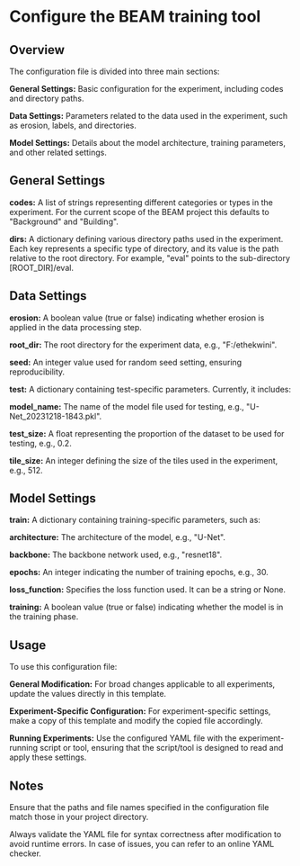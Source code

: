 # Configure the BEAM training tool

## Overview

The configuration file is divided into three main sections:

**General Settings:** Basic configuration for the experiment, including codes and directory paths.

**Data Settings:** Parameters related to the data used in the experiment, such as erosion, labels, and directories.

**Model Settings:** Details about the model architecture, training parameters, and other related settings.

## General Settings

**codes:** A list of strings representing different categories or types in the experiment. For the current scope of the BEAM project this defaults to "Background" and "Building".

**dirs:** A dictionary defining various directory paths used in the experiment. Each key represents a specific type of directory, and its value is the path relative to the root directory. For example, "eval" points to the sub-directory [ROOT_DIR]/eval.

## Data Settings

**erosion:** A boolean value (true or false) indicating whether erosion is applied in the data processing step.

**root_dir:** The root directory for the experiment data, e.g., "F:/ethekwini".

**seed:** An integer value used for random seed setting, ensuring reproducibility.

**test:** A dictionary containing test-specific parameters. Currently, it includes:

**model_name:** The name of the model file used for testing, e.g., "U-Net_20231218-1843.pkl".

**test_size:** A float representing the proportion of the dataset to be used for testing, e.g., 0.2.

**tile_size:** An integer defining the size of the tiles used in the experiment, e.g., 512.

## Model Settings

**train:** A dictionary containing training-specific parameters, such as:

**architecture:** The architecture of the model, e.g., "U-Net".

**backbone:** The backbone network used, e.g., "resnet18".

**epochs:** An integer indicating the number of training epochs, e.g., 30.

**loss_function:** Specifies the loss function used. It can be a string or None.

**training:** A boolean value (true or false) indicating whether the model is in the training phase.

## Usage

To use this configuration file:

**General Modification:** For broad changes applicable to all experiments, update the values directly in this template.

**Experiment-Specific Configuration:** For experiment-specific settings, make a copy of this template and modify the copied file accordingly.

**Running Experiments:** Use the configured YAML file with the experiment-running script or tool, ensuring that the script/tool is designed to read and apply these settings.

## Notes

Ensure that the paths and file names specified in the configuration file match those in your project directory.

Always validate the YAML file for syntax correctness after modification to avoid runtime errors. In case of issues, you can refer to an online YAML checker.
